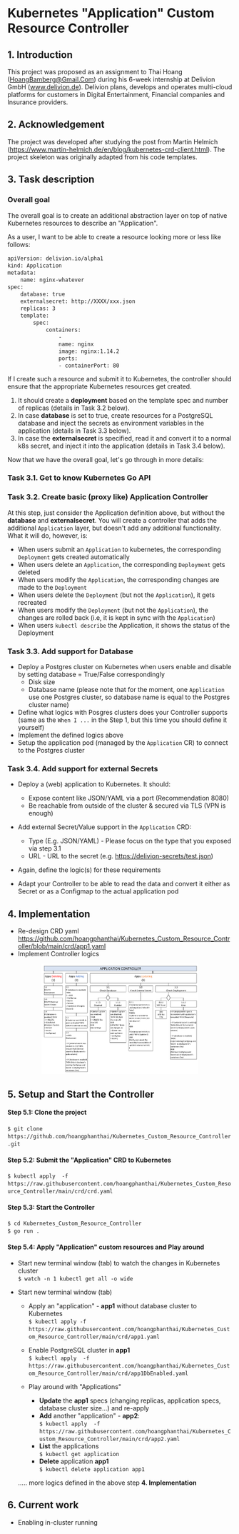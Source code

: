 # Kubernetes "Application" Custom Resource Controller
## 1. Introduction
This project was proposed as an assignment to Thai Hoang (HoangBamberg@Gmail.Com) during his 6-week internship at Delivion GmbH (www.delivion.de). Delivion plans, develops and operates multi-cloud platforms for customers in Digital Entertainment, Financial companies and Insurance providers. 

## 2. Acknowledgement
The project was developed after studying the post from Martin Helmich (https://www.martin-helmich.de/en/blog/kubernetes-crd-client.html). The project skeleton was originally adapted from his code templates.

## 3. Task description
### Overall goal

The overall goal is to create an additional abstraction layer on top of native Kubernetes resources to describe an "Application".

As a user, I want to be able to create a resource looking more or less like follows:

    apiVersion: delivion.io/alpha1
    kind: Application
    metadata:
        name: nginx-whatever
    spec:
        database: true
        externalsecret: http://XXXX/xxx.json
        replicas: 3
        template:
            spec:
                containers:
                    -
                    name: nginx
                    image: nginx:1.14.2
                    ports:
                    - containerPort: 80

If I create such a resource and submit it to Kubernetes, the controller should ensure that the appropriate Kubernetes resources get created.

1. It should create a **deployment** based on the template spec and number of replicas (details in Task 3.2 below).
2. In case **database** is set to true, create resources for a PostgreSQL database and inject the secrets as environment variables in the application (details in Task 3.3 below).
3. In case the **externalsecret** is specified, read it and convert it to a normal k8s secret, and inject it into the application (details in Task 3.4 below).

Now that we have the overall goal, let's go through in more details:

### Task 3.1. Get to know Kubernetes Go API

### Task 3.2. Create basic (proxy like) Application Controller

At this step, just consider the Application definition above, but without the **database** and **externalsecret**.
You will create a controller that adds the additional `Application` layer, but doesn't add any additional functionality. What it will do, however, is:

* When users submit an `Application` to kubernetes, the corresponding `Deployment` gets created automatically
* When users delete an `Application`, the corresponding `Deployment` gets deleted
* When users modify the `Application`, the corresponding changes are made to the `Deployment`
* When users delete the `Deployment` (but not the `Application`), it gets recreated
* When users modify the `Deployment` (but not the `Application`), the changes are rolled back (i.e, it is kept in sync with the `Application`)
* When users `kubectl describe` the Application, it shows the status of the Deployment

### Task 3.3. Add support for Database

* Deploy a Postgres cluster on Kubernetes when users enable and disable by setting database = True/False correspondingly
  * Disk size
  * Database name (please note that for the moment, one `Application` use one Postgres cluster, so database name is equal to the Postgres cluster name)
* Define what logics with Posgres clusters does your Controller supports (same as the `When I ...` in the Step 1, but this time you should define it yourself)
* Implement the defined logics above
* Setup the application pod (managed by the `Application` CR) to connect to the Postgres cluster

### Task 3.4. Add support for external Secrets

* Deploy a (web) application to Kubernetes. It should:
  * Expose content like JSON/YAML via a port (Recommendation 8080)
  * Be reachable from outside of the cluster & secured via TLS (VPN is enough)

* Add external Secret/Value support in the `Application` CRD:
  * Type (E.g. JSON/YAML) - Please focus on the type that you exposed via step 3.1
  * URL - URL to the secret (e.g. <https://delivion-secrets/test.json>)

* Again, define the logic(s) for these requirements
* Adapt your Controller to be able to read the data and convert it either as Secret or as a Configmap to the actual application pod

## 4. Implementation
* Re-design CRD yaml  
 https://github.com/hoangphanthai/Kubernetes_Custom_Resource_Controller/blob/main/crd/app1.yaml
 * Implement Controller logics
<p align="center">
  <img src="IMPLEMENTATION.png" width="350" title="hover text">
</p>

## 5. Setup and Start the Controller
#### Step 5.1: Clone the project

`$ git clone https://github.com/hoangphanthai/Kubernetes_Custom_Resource_Controller.git`

#### Step 5.2: Submit the "Application" CRD to Kubernetes  
`$ kubectl apply  -f  https://raw.githubusercontent.com/hoangphanthai/Kubernetes_Custom_Resource_Controller/main/crd/crd.yaml`

#### Step 5.3: Start the Controller
`$ cd Kubernetes_Custom_Resource_Controller`  
`$ go run .`

#### Step 5.4: Apply "Application" custom resources and Play around
*  Start new terminal window (tab) to watch the changes in Kubernetes cluster  
   `$ watch -n 1 kubectl get all -o wide`
*  Start new terminal window (tab)
   *  Apply an "application" - **app1** without database cluster to Kubernetes  
   `$ kubectl apply -f https://raw.githubusercontent.com/hoangphanthai/Kubernetes_Custom_Resource_Controller/main/crd/app1.yaml`  
   *  Enable PostgreSQL cluster in **app1**  
   `$ kubectl apply  -f  https://raw.githubusercontent.com/hoangphanthai/Kubernetes_Custom_Resource_Controller/main/crd/app1DbEnabled.yaml`  

   *  Play around with "Applications"  
      *   **Update** the **app1** specs (changing replicas, application specs, database cluster size...) and re-apply  
      *   **Add** another "application" - **app2**:  
	    `$ kubectl apply  -f  https://raw.githubusercontent.com/hoangphanthai/Kubernetes_Custom_Resource_Controller/main/crd/app2.yaml`  
      *   **List** the applications  
             `$ kubectl get application`  
      *   **Delete** application **app1**  
             `$ kubectl delete application app1`
   
   ..... more logics defined in the above step **4. Implementation**        
## 6. Current work
*  Enabling in-cluster running  
